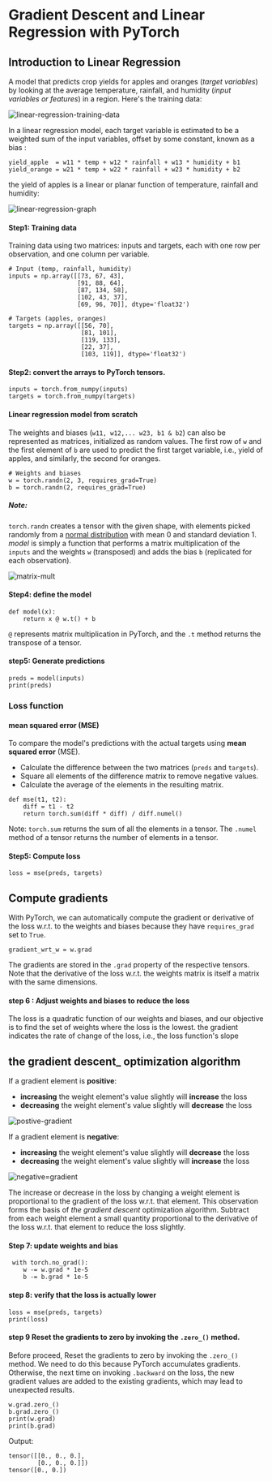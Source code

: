 # Gradient Descent and Linear Regression with PyTorch

## Introduction to Linear Regression
A model that predicts crop yields for apples and oranges (*target variables*) by looking at the average temperature, rainfall, and humidity (*input variables or features*) in a region. Here's the training data:

![linear-regression-training-data](https://i.imgur.com/6Ujttb4.png)

In a linear regression model, each target variable is estimated to be a weighted sum of the input variables, offset by some constant, known as a bias :

```
yield_apple  = w11 * temp + w12 * rainfall + w13 * humidity + b1
yield_orange = w21 * temp + w22 * rainfall + w23 * humidity + b2
```
the yield of apples is a linear or planar function of temperature, rainfall and humidity:

![linear-regression-graph](https://i.imgur.com/4DJ9f8X.png)

#### Step1: Training data
Training data using two matrices: inputs and targets, each with one row per observation, and one column per variable.
```
# Input (temp, rainfall, humidity)
inputs = np.array([[73, 67, 43], 
                   [91, 88, 64], 
                   [87, 134, 58], 
                   [102, 43, 37], 
                   [69, 96, 70]], dtype='float32')
                   
# Targets (apples, oranges)
targets = np.array([[56, 70], 
                    [81, 101], 
                    [119, 133], 
                    [22, 37], 
                    [103, 119]], dtype='float32')
```
#### Step2: convert the arrays to PyTorch tensors.
```
inputs = torch.from_numpy(inputs)
targets = torch.from_numpy(targets)
```
#### Linear regression model from scratch

The weights and biases (`w11, w12,... w23, b1 & b2`) can also be represented as matrices, initialized as random values. 
The first row of `w` and the first element of `b` are used to predict the first target variable, i.e., yield of apples, and similarly, the second for oranges.
```
# Weights and biases
w = torch.randn(2, 3, requires_grad=True)
b = torch.randn(2, requires_grad=True)
```
#####  Note: 
`torch.randn` creates a tensor with the given shape, with elements picked randomly from a [normal distribution](https://en.wikipedia.org/wiki/Normal_distribution) with mean 0 and standard deviation 1.
*model* is simply a function that performs a matrix multiplication of the `inputs` and the weights `w` (transposed) and adds the bias `b` (replicated for each observation).

![matrix-mult](https://i.imgur.com/WGXLFvA.png)

#### Step4: define the model
```
def model(x):
    return x @ w.t() + b
```
`@` represents matrix multiplication in PyTorch, and the `.t` method returns the transpose of a tensor.
#### step5: Generate predictions
```
preds = model(inputs)
print(preds)
```
### Loss function
#### mean squared error (MSE)
To compare the model's predictions with the actual targets using  **mean squared error** (MSE).

* Calculate the difference between the two matrices (`preds` and `targets`).
* Square all elements of the difference matrix to remove negative values.
* Calculate the average of the elements in the resulting matrix.
```
def mse(t1, t2):
    diff = t1 - t2
    return torch.sum(diff * diff) / diff.numel()
```
Note: `torch.sum` returns the sum of all the elements in a tensor. The `.numel` method of a tensor returns the number of elements in a tensor.



#### Step5: Compute loss
```
loss = mse(preds, targets)
```

## Compute gradients

With PyTorch, we can automatically compute the gradient or derivative of the loss w.r.t. to the weights and biases because they have `requires_grad` set to `True`. 
```
gradient_wrt_w = w.grad

```
The gradients are stored in the `.grad` property of the respective tensors. Note that the derivative of the loss w.r.t. the weights matrix is itself a matrix with the same dimensions.

#### step 6 : Adjust weights and biases to reduce the loss
The loss is a quadratic function of our weights and biases, and our objective is to find the set of weights where the loss is the lowest.
the gradient indicates the rate of change of the loss, i.e., the loss function's slope



## the gradient descent_ optimization algorithm

If a gradient element is **positive**:

* **increasing** the weight element's value slightly will **increase** the loss
* **decreasing** the weight element's value slightly will **decrease** the loss

![postive-gradient](https://i.imgur.com/WLzJ4xP.png)

If a gradient element is **negative**:

* **increasing** the weight element's value slightly will **decrease** the loss
* **decreasing** the weight element's value slightly will **increase** the loss

![negative=gradient](https://i.imgur.com/dvG2fxU.png)

The increase or decrease in the loss by changing a weight element is proportional to the gradient of the loss w.r.t. that element. This observation forms the basis of _the gradient descent_ optimization algorithm.
Subtract from each weight element a small quantity proportional to the derivative of the loss w.r.t. that element to reduce the loss slightly.

#### Step 7: update weights and bias
```
 with torch.no_grad():
    w -= w.grad * 1e-5
    b -= b.grad * 1e-5
 ```
#### step 8: verify that the loss is actually lower
```
loss = mse(preds, targets)
print(loss)
```
#### step 9 Reset the gradients to zero by invoking the  `.zero_()` method.
Before proceed, Reset the gradients to zero by invoking the `.zero_()` method. We need to do this because PyTorch accumulates gradients. Otherwise, the next time on invoking `.backward` on the loss, the new gradient values are added to the existing gradients, which may lead to unexpected results.
```
w.grad.zero_()
b.grad.zero_()
print(w.grad)
print(b.grad)
```
Output: 
```
tensor([[0., 0., 0.],
        [0., 0., 0.]])
tensor([0., 0.])
```
